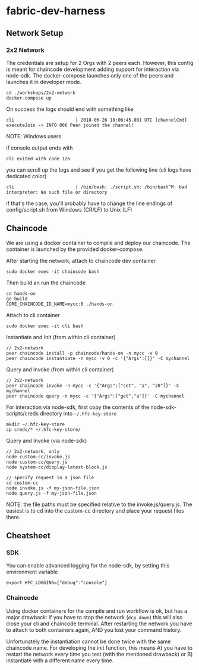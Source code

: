 # fabric-dev-harness
## Network Setup

### 2x2 Network
The credentials are setup for 2 Orgs with 2 peers each.
However, this config is meant for chaincode development adding support for interaction via node-sdk.
The docker-compose launches only one of the peers and launches it in developer mode.

    cd ./workshops/2x2-network
    docker-compose up

On success the logs should end with something like

    cli                       | 2018-06-26 18:06:45.081 UTC [channelCmd] executeJoin -> INFO 006 Peer joined the channel!

NOTE: Windows users

if console output ends with

    cli exited with code 126

you can scroll up the logs and see if you get the following line (cli logs have dedicated color)

    cli                       | /bin/bash: ./script.sh: /bin/bash^M: bad interpreter: No such file or directory

if that's the case, you'll probably have to change the line endings of config/script.sh from Windows (CR/LF) to Unix (LF)

## Chaincode
We are using a docker container to compile and deploy our chaincode.
The container is launched by the provided docker-compose.

After starting the network, attach to chaincode dev container

    sudo docker exec -it chaincode bash

Then build an run the chaincode

    cd hands-on
    go build
    CORE_CHAINCODE_ID_NAME=mycc:0 ./hands-on

Attach to cli container

    sudo docker exec -it cli bash

Instantiate and Init (from within cli container)

    // 2x2-network
    peer chaincode install -p chaincode/hands-on -n mycc -v 0
    peer chaincode instantiate -n mycc -v 0 -c '{"Args":[]}' -C mychannel

Query and Invoke (from within cli container)

    // 2x2-network
    peer chaincode invoke -n mycc -c '{"Args":["set", "a", "20"]}' -C mychannel
    peer chaincode query -n mycc -c '{"Args":["get","a"]}' -C mychannel

For interaction via node-sdk, first copy the contents of the node-sdk-scripts/creds directory into `~/.hfc-key-store`

    mkdir ~/.hfc-key-store
    cp creds/* ~/.hfc-key-store/    

Query and Invoke (via node-sdk)

    // 2x2-network, only
    node custom-cc/invoke.js
    node custom-cc/query.js
    node system-cc/display-latest-block.js

    // specify request in a json file
    cd custom-cc
    node invoke.js -f my-json-file.json
    node query.js -f my-json-file.json

NOTE: the file paths must be specified relative to the invoke.js/query.js.
      The easiest is to cd into the custom-cc directory and place your request files there.

## Cheatsheet

### SDK
You can enable advanced logging for the node-sdk, by setting this environment variable

    export HFC_LOGGING={"debug":"console"}

### Chaincode

Using docker containers for the compile and run workflow is ok, but has a major drawback:
if you have to stop the network (`dcp down`) this will also close your cli and chaincode terminal.
After restarting the network you have to attach to both containers again, AND you lost your command history.

Unfortunately the instantiation cannot be done twice with the same chaincode name. For developing the init function, this means
A) you have to restart the network every time you test (with the mentioned drawback) or
B) instantiate with a different name every time.
